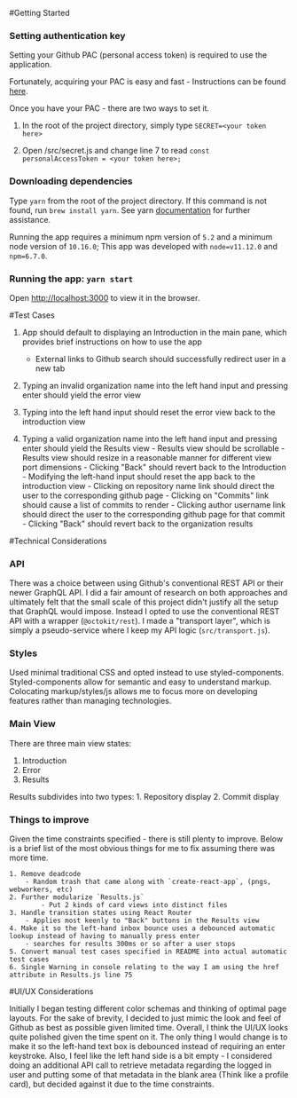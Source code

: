 #Getting Started

### Setting authentication key

Setting your Github PAC (personal access token) is required to use the application.

Fortunately, acquiring your PAC is easy and fast - Instructions can be found [here](https://docs.github.com/en/github/authenticating-to-github/creating-a-personal-access-token).

Once you have your PAC - there are two ways to set it.

1. In the root of the project directory, simply type  `SECRET=<your token here>`

2. Open /src/secret.js and change line 7 to read `const personalAccessToken = <your token here>;`


### Downloading dependencies

Type `yarn` from the root of the project directory. If this command is not found, run `brew install yarn`. See yarn [documentation](https://classic.yarnpkg.com/en/docs/install/#mac-stable) for further assistance. 


Running the app requires a minimum npm version of `5.2` and a minimum node version of `10.16.0`; This app was developed with `node=v11.12.0` and `npm=6.7.0`. 



### Running the app: `yarn start`

Open [http://localhost:3000](http://localhost:3000) to view it in the browser.




#Test Cases

1. App should default to displaying an Introduction in the main pane, which provides brief instructions on how to use the app
	- External links to Github search should successfully redirect user in a new tab

2. Typing an invalid organization name into the left hand input and pressing enter should yield the error view

3. Typing into the left hand input should reset the error view back to the introduction view

4. Typing a valid organization name into the left hand input and pressing enter should yield the Results view
		- Results view should be scrollable
		- Results view should resize in a reasonable manner for different view port dimensions
		- Clicking "Back" should revert back to the Introduction
		- Modifying the left-hand input should reset the app back to the introduction view
		- Clicking on repository name link should direct the user to the corresponding github page
		- Clicking on "Commits" link should cause a list of commits to render
			- Clicking author username link should direct the user to the corresponding github page for that commit
			- Clicking "Back" should revert back to the organization results


#Technical Considerations

### API

There was a choice between using Github's conventional REST API or their newer GraphQL API. I did a fair amount of research on both approaches and ultimately felt that the small scale of this project didn't justify all the setup that GraphQL would impose. Instead I opted to use the conventional REST API with a wrapper (`@octokit/rest`). I made a "transport layer", which is simply a pseudo-service where I keep my API logic (`src/transport.js`).

### Styles

Used minimal traditional CSS and opted instead to use styled-components. Styled-components allow for semantic and easy to understand markup. Colocating markup/styles/js allows me to focus more on developing features rather than managing technologies. 

### Main View

There are three main view states:

1. Introduction
2. Error
3. Results

Results subdivides into two types:
	1. Repository display
	2. Commit display

### Things to improve

Given the time constraints specified - there is still plenty to improve. Below is a brief list of the most obvious things for me to fix assuming there was more time.


	1. Remove deadcode
		- Random trash that came along with `create-react-app`, (pngs, webworkers, etc)
	2. Further modularize `Results.js`
			- Put 2 kinds of card views into distinct files
	3. Handle transition states using React Router 
		- Applies most keenly to "Back" buttons in the Results view
	4. Make it so the left-hand inbox bounce uses a debounced automatic lookup instead of having to manually press enter
		- searches for results 300ms or so after a user stops
	5. Convert manual test cases specified in README into actual automatic test cases
	6. Single Warning in console relating to the way I am using the href attribute in Results.js line 75


#UI/UX Considerations

Initially I began testing different color schemas and thinking of optimal page layouts. For the sake of brevity, I decided to just mimic the look and feel of Github as best as possible given limited time. Overall, I think the UI/UX looks quite polished given the time spent on it. The only thing I would change is to make it so the left-hand text box is debounced instead of requiring an enter keystroke. Also, I feel like the left hand side is a bit empty - I considered doing an additional API call to retrieve metadata regarding the logged in user and putting some of that metadata in the blank area (Think like a profile card), but decided against it due to the time constraints.




